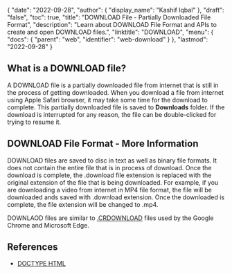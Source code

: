 {
  "date": "2022-09-28",
  "author": {
    "display_name": "Kashif Iqbal"
  },
  "draft": "false",
  "toc": true,
  "title": "DOWNLOAD File - Partially Downloaded File Format",
  "description": "Learn about DOWNLOAD File Format and APIs to create and open DOWNLOAD files.",
  "linktitle": "DOWNLOAD",
  "menu": {
    "docs": {
      "parent": "web",
      "identifier": "web-download"
    }
  },
  "lastmod": "2022-09-28"
}

## What is a DOWNLOAD file?

A DOWNLOAD file is a partially downloaded file from internet that is still in the process of getting downloaded. When you download a file from internet using Apple Safari browser, it may take some time for the download to complete. This partially downloaded file is saved to **Downloads** folder. If the download is interrupted for any reason, the file can be double-clicked for trying to resume it.

## DOWNLOAD File Format - More Information

DOWNLOAD files are saved to disc in text as well as binary file formats. It does not contain the entire file that is in process of download. Once the download is complete, the .download file extension is replaced with the original extension of the file that is being downloaded. For example, if you are downloading a video from internet in MP4 file format, the file will be downloaded ands saved with .download extension. Once the downloaded is complete, the file extension will be changed to .mp4.

DOWNLAOD files are similar to [.CRDOWNLOAD](/web/crdownload/) files used by the Google Chrome and Microsoft Edge. 

## References ##

* [DOCTYPE HTML](https://www.w3schools.com/tags/tag_doctype.asp)
